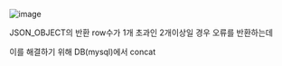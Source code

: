 ![image](https://user-images.githubusercontent.com/97571604/218755500-23cd722d-fb36-4eaa-875b-e0252cfe1bc1.png)



JSON_OBJECT의 반환 row수가 1개 초과인 2개이상일 경우 
오류를 반환하는데 

이를 해결하기 위해 DB(mysql)에서 concat
